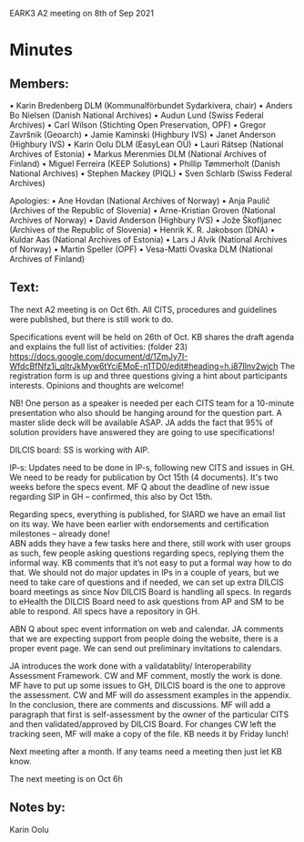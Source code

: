 EARK3 A2 meeting on 8th of Sep 2021

# Minutes

## Members:

• Karin Bredenberg DLM (Kommunalförbundet Sydarkivera, chair)
• Anders Bo Nielsen (Danish National Archives)
• Audun Lund (Swiss Federal Archives)
• Carl Wilson (Stichting Open Preservation, OPF)
• Gregor Završnik (Geoarch)
• Jamie Kaminski (Highbury IVS)
• Janet Anderson (Highbury IVS)
• Karin Oolu DLM (EasyLean OÜ)
• Lauri Rätsep (National Archives of Estonia)
• Markus Merenmies DLM (National Archives of Finland)
• Miguel Ferreira (KEEP Solutions)
• Phillip Tømmerholt (Danish National Archives)
• Stephen Mackey (PIQL)
• Sven Schlarb (Swiss Federal Archives)

Apologies: 
• Ane Hovdan (National Archives of Norway)
• Anja Paulič (Archives of the Republic of Slovenia) 
• Arne-Kristian Groven (National Archives of Norway) 
• David Anderson (Highbury IVS)
• Jože Škofljanec (Archives of the Republic of Slovenia)
• Henrik K. R. Jakobson (DNA)
• Kuldar Aas (National Archives of Estonia)
• Lars J Alvik (National Archives of Norway)
• Martin Speller (OPF) 
• Vesa-Matti Ovaska DLM (National Archives of Finland)



## Text: 

The next A2 meeting is on Oct 6th.
All CITS, procedures and guidelines were published, but there is still work to do. 

Specifications event will be held on 26th of Oct. KB shares the draft agenda and explains the full list of activities: (folder 23) https://docs.google.com/document/d/1ZmJy7I-WfdcBfNfz1i_qItrJkMyw6tYciEMoE-n1TD0/edit#heading=h.i87llnv2wjch
The registration form is up and three questions giving a hint about participants interests. Opinions and thoughts are welcome! 

NB! One person as a speaker is needed per each CITS team for a 10-minute presentation who also should be hanging around for the question part.  A master slide deck will be available ASAP. JA adds the fact that 95% of solution providers have answered they are going to use specifications! 

DILCIS board: SS is working with AIP. 

IP-s: Updates need to be done in IP-s, following new CITS and issues in GH. We need to be ready for publication by Oct 15th (4 documents).  It's two weeks before the specs event. 
MF Q about the deadline of new issue regarding SIP in GH – confirmed, this also by Oct 15th. 

Regarding specs, everything is published, for SIARD we have an email list on its way. We have been earlier with endorsements and certification milestones – already done!  
ABN adds they have a few tasks here and there, still work with user groups as such, few people asking questions regarding specs, replying them the informal way. KB comments that it’s not easy to put a formal way how to do that. We should not do major updates in IPs in a couple of years, but we need to take care of questions and if needed, we can set up extra DILCIS board meetings as since Nov DILCIS Board is handling all specs.  In regards to eHealth the DILCIS Board need to ask questions from AP and SM to be able to respond. All specs have a repository in GH. 

ABN Q about spec event information on web and calendar.  JA comments that we are expecting support from people doing the website, there is a proper event page. We can send out preliminary invitations to calendars. 

JA introduces the work done with a validatablity/ Interoperability Assessment Framework. CW and MF comment, mostly the work is done. MF have to put up some issues to GH, DILCIS board is the one to approve the assessment. CW and MF will do assessment examples in the appendix. In the conclusion, there are comments and discussions. MF will add a paragraph that first is self-assessment by the owner of the particular CITS and then validated/approved by DILCIS Board. For changes CW left the tracking seen, MF will make a copy of the file. 
KB needs it by Friday lunch!

Next meeting after a month. If any teams need a meeting then just let KB know.  

The next meeting is on Oct 6h 

## Notes by: 

Karin Oolu
